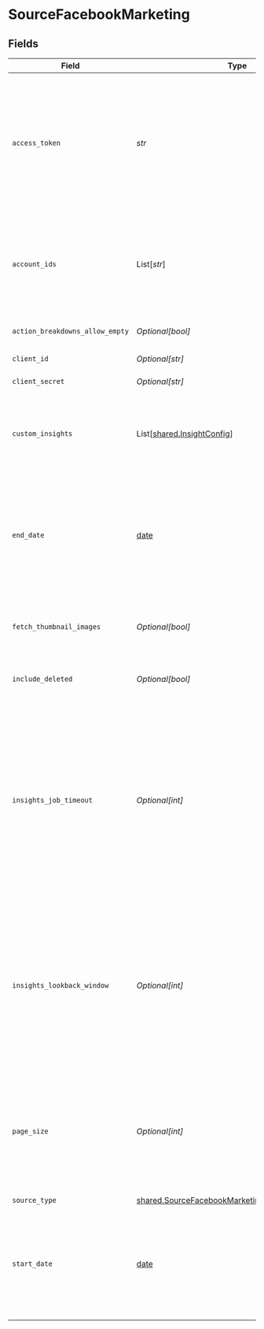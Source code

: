 # SourceFacebookMarketing


## Fields

| Field                                                                                                                                                                                                                                                                                                                                                                                                                                                 | Type                                                                                                                                                                                                                                                                                                                                                                                                                                                  | Required                                                                                                                                                                                                                                                                                                                                                                                                                                              | Description                                                                                                                                                                                                                                                                                                                                                                                                                                           | Example                                                                                                                                                                                                                                                                                                                                                                                                                                               |
| ----------------------------------------------------------------------------------------------------------------------------------------------------------------------------------------------------------------------------------------------------------------------------------------------------------------------------------------------------------------------------------------------------------------------------------------------------- | ----------------------------------------------------------------------------------------------------------------------------------------------------------------------------------------------------------------------------------------------------------------------------------------------------------------------------------------------------------------------------------------------------------------------------------------------------- | ----------------------------------------------------------------------------------------------------------------------------------------------------------------------------------------------------------------------------------------------------------------------------------------------------------------------------------------------------------------------------------------------------------------------------------------------------- | ----------------------------------------------------------------------------------------------------------------------------------------------------------------------------------------------------------------------------------------------------------------------------------------------------------------------------------------------------------------------------------------------------------------------------------------------------- | ----------------------------------------------------------------------------------------------------------------------------------------------------------------------------------------------------------------------------------------------------------------------------------------------------------------------------------------------------------------------------------------------------------------------------------------------------- |
| `access_token`                                                                                                                                                                                                                                                                                                                                                                                                                                        | *str*                                                                                                                                                                                                                                                                                                                                                                                                                                                 | :heavy_check_mark:                                                                                                                                                                                                                                                                                                                                                                                                                                    | The value of the generated access token. From your App’s Dashboard, click on "Marketing API" then "Tools". Select permissions <b>ads_management, ads_read, read_insights, business_management</b>. Then click on "Get token". See the <a href="https://docs.airbyte.com/integrations/sources/facebook-marketing">docs</a> for more information.                                                                                                       |                                                                                                                                                                                                                                                                                                                                                                                                                                                       |
| `account_ids`                                                                                                                                                                                                                                                                                                                                                                                                                                         | List[*str*]                                                                                                                                                                                                                                                                                                                                                                                                                                           | :heavy_check_mark:                                                                                                                                                                                                                                                                                                                                                                                                                                    | The Facebook Ad account ID(s) to pull data from. The Ad account ID number is in the account dropdown menu or in your browser's address bar of your <a href="https://adsmanager.facebook.com/adsmanager/">Meta Ads Manager</a>. See the <a href="https://www.facebook.com/business/help/1492627900875762">docs</a> for more information.                                                                                                               | 111111111111111                                                                                                                                                                                                                                                                                                                                                                                                                                       |
| `action_breakdowns_allow_empty`                                                                                                                                                                                                                                                                                                                                                                                                                       | *Optional[bool]*                                                                                                                                                                                                                                                                                                                                                                                                                                      | :heavy_minus_sign:                                                                                                                                                                                                                                                                                                                                                                                                                                    | Allows action_breakdowns to be an empty list                                                                                                                                                                                                                                                                                                                                                                                                          |                                                                                                                                                                                                                                                                                                                                                                                                                                                       |
| `client_id`                                                                                                                                                                                                                                                                                                                                                                                                                                           | *Optional[str]*                                                                                                                                                                                                                                                                                                                                                                                                                                       | :heavy_minus_sign:                                                                                                                                                                                                                                                                                                                                                                                                                                    | The Client Id for your OAuth app                                                                                                                                                                                                                                                                                                                                                                                                                      |                                                                                                                                                                                                                                                                                                                                                                                                                                                       |
| `client_secret`                                                                                                                                                                                                                                                                                                                                                                                                                                       | *Optional[str]*                                                                                                                                                                                                                                                                                                                                                                                                                                       | :heavy_minus_sign:                                                                                                                                                                                                                                                                                                                                                                                                                                    | The Client Secret for your OAuth app                                                                                                                                                                                                                                                                                                                                                                                                                  |                                                                                                                                                                                                                                                                                                                                                                                                                                                       |
| `custom_insights`                                                                                                                                                                                                                                                                                                                                                                                                                                     | List[[shared.InsightConfig](../../models/shared/insightconfig.md)]                                                                                                                                                                                                                                                                                                                                                                                    | :heavy_minus_sign:                                                                                                                                                                                                                                                                                                                                                                                                                                    | A list which contains ad statistics entries, each entry must have a name and can contains fields, breakdowns or action_breakdowns. Click on "add" to fill this field.                                                                                                                                                                                                                                                                                 |                                                                                                                                                                                                                                                                                                                                                                                                                                                       |
| `end_date`                                                                                                                                                                                                                                                                                                                                                                                                                                            | [date](https://docs.python.org/3/library/datetime.html#date-objects)                                                                                                                                                                                                                                                                                                                                                                                  | :heavy_minus_sign:                                                                                                                                                                                                                                                                                                                                                                                                                                    | The date until which you'd like to replicate data for all incremental streams, in the format YYYY-MM-DDT00:00:00Z. All data generated between the start date and this end date will be replicated. Not setting this option will result in always syncing the latest data.                                                                                                                                                                             | 2017-01-26T00:00:00Z                                                                                                                                                                                                                                                                                                                                                                                                                                  |
| `fetch_thumbnail_images`                                                                                                                                                                                                                                                                                                                                                                                                                              | *Optional[bool]*                                                                                                                                                                                                                                                                                                                                                                                                                                      | :heavy_minus_sign:                                                                                                                                                                                                                                                                                                                                                                                                                                    | Set to active if you want to fetch the thumbnail_url and store the result in thumbnail_data_url for each Ad Creative.                                                                                                                                                                                                                                                                                                                                 |                                                                                                                                                                                                                                                                                                                                                                                                                                                       |
| `include_deleted`                                                                                                                                                                                                                                                                                                                                                                                                                                     | *Optional[bool]*                                                                                                                                                                                                                                                                                                                                                                                                                                      | :heavy_minus_sign:                                                                                                                                                                                                                                                                                                                                                                                                                                    | Set to active if you want to include data from deleted Campaigns, Ads, and AdSets.                                                                                                                                                                                                                                                                                                                                                                    |                                                                                                                                                                                                                                                                                                                                                                                                                                                       |
| `insights_job_timeout`                                                                                                                                                                                                                                                                                                                                                                                                                                | *Optional[int]*                                                                                                                                                                                                                                                                                                                                                                                                                                       | :heavy_minus_sign:                                                                                                                                                                                                                                                                                                                                                                                                                                    | Insights Job Timeout establishes the maximum amount of time (in minutes) of waiting for the report job to complete. When timeout is reached the job is considered failed and we are trying to request smaller amount of data by breaking the job to few smaller ones. If you definitely know that 60 minutes is not enough for your report to be processed then you can decrease the timeout value, so we start breaking job to smaller parts faster. |                                                                                                                                                                                                                                                                                                                                                                                                                                                       |
| `insights_lookback_window`                                                                                                                                                                                                                                                                                                                                                                                                                            | *Optional[int]*                                                                                                                                                                                                                                                                                                                                                                                                                                       | :heavy_minus_sign:                                                                                                                                                                                                                                                                                                                                                                                                                                    | The attribution window. Facebook freezes insight data 28 days after it was generated, which means that all data from the past 28 days may have changed since we last emitted it, so you can retrieve refreshed insights from the past by setting this parameter. If you set a custom lookback window value in Facebook account, please provide the same value here.                                                                                   |                                                                                                                                                                                                                                                                                                                                                                                                                                                       |
| `page_size`                                                                                                                                                                                                                                                                                                                                                                                                                                           | *Optional[int]*                                                                                                                                                                                                                                                                                                                                                                                                                                       | :heavy_minus_sign:                                                                                                                                                                                                                                                                                                                                                                                                                                    | Page size used when sending requests to Facebook API to specify number of records per page when response has pagination. Most users do not need to set this field unless they specifically need to tune the connector to address specific issues or use cases.                                                                                                                                                                                        |                                                                                                                                                                                                                                                                                                                                                                                                                                                       |
| `source_type`                                                                                                                                                                                                                                                                                                                                                                                                                                         | [shared.SourceFacebookMarketingFacebookMarketing](../../models/shared/sourcefacebookmarketingfacebookmarketing.md)                                                                                                                                                                                                                                                                                                                                    | :heavy_check_mark:                                                                                                                                                                                                                                                                                                                                                                                                                                    | N/A                                                                                                                                                                                                                                                                                                                                                                                                                                                   |                                                                                                                                                                                                                                                                                                                                                                                                                                                       |
| `start_date`                                                                                                                                                                                                                                                                                                                                                                                                                                          | [date](https://docs.python.org/3/library/datetime.html#date-objects)                                                                                                                                                                                                                                                                                                                                                                                  | :heavy_minus_sign:                                                                                                                                                                                                                                                                                                                                                                                                                                    | The date from which you'd like to replicate data for all incremental streams, in the format YYYY-MM-DDT00:00:00Z. If not set then all data will be replicated for usual streams and only last 2 years for insight streams.                                                                                                                                                                                                                            | 2017-01-25T00:00:00Z                                                                                                                                                                                                                                                                                                                                                                                                                                  |